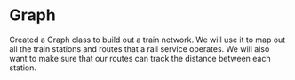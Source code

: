 # Graph

Created a Graph class to build out a train network. We will use it to map out all the train stations and routes that a rail service operates. We will also want to make sure that our routes can track the distance between each station.